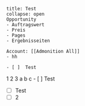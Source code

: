 ```ad-note
title: Test
collapse: open
Opportunity
- Auftragswert
- Preis
- Pages
- Ergebnisseiten

Account: [[Admonition All]]
- hh

- [ ]  Test

```

1
2
3
a b c - [ ] Test

- [ ] Test
- [ ] 2